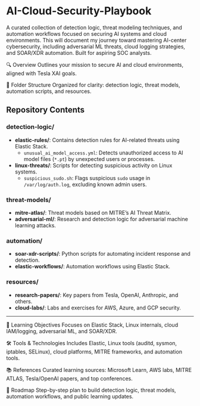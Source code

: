 # AI-Cloud-Security-Playbook
A curated collection of detection logic, threat modeling techniques, and automation workflows focused on securing AI systems and cloud environments. This will document my journey toward mastering AI-center cybersecurity, including adversarial ML threats, cloud logging strategies, and SOAR/XDR automation. Built for aspiring SOC analysts. 

🔍 Overview
Outlines your mission to secure AI and cloud environments, aligned with Tesla XAI goals.

📁 Folder Structure
Organized for clarity: detection logic, threat models, automation scripts, and resources.
##  Repository Contents

### detection-logic/
- **elastic-rules/**: Contains detection rules for AI-related threats using Elastic Stack.
  - `unusual_ai_model_access.yml`: Detects unauthorized access to AI model files (`*.pt`) by unexpected users or processes.
- **linux-threats/**: Scripts for detecting suspicious activity on Linux systems.
  - `suspicious_sudo.sh`: Flags suspicious `sudo` usage in `/var/log/auth.log`, excluding known admin users.

### threat-models/
- **mitre-atlas/**: Threat models based on MITRE’s AI Threat Matrix.
- **adversarial-ml/**: Research and detection logic for adversarial machine learning attacks.

### automation/
- **soar-xdr-scripts/**: Python scripts for automating incident response and detection.
- **elastic-workflows/**: Automation workflows using Elastic Stack.

### resources/
- **research-papers/**: Key papers from Tesla, OpenAI, Anthropic, and others.
- **cloud-labs/**: Labs and exercises for AWS, Azure, and GCP security.

---

🧠 Learning Objectives
Focuses on Elastic Stack, Linux internals, cloud IAM/logging, adversarial ML, and SOAR/XDR.

🛠️ Tools & Technologies
Includes Elastic, Linux tools (auditd, sysmon, iptables, SELinux), cloud platforms, MITRE frameworks, and automation tools.

📚 References
Curated learning sources: Microsoft Learn, AWS labs, MITRE ATLAS, Tesla/OpenAI papers, and top conferences.

🚀 Roadmap
Step-by-step plan to build detection logic, threat models, automation workflows, and public learning updates.
